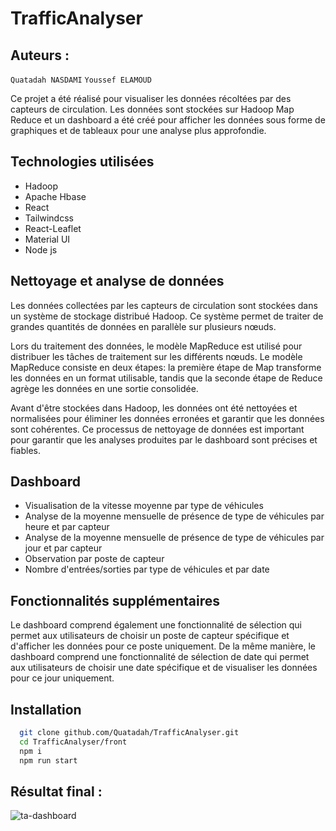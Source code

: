 # TrafficAnalyser
## Auteurs : 
`Quatadah NASDAMI`
`Youssef ELAMOUD`

Ce projet a été réalisé pour visualiser les données récoltées par des capteurs de circulation. Les données sont stockées sur Hadoop Map Reduce et un dashboard a été créé pour afficher les données sous forme de graphiques et de tableaux pour une analyse plus approfondie.

## Technologies utilisées
- Hadoop
- Apache Hbase
- React 
- Tailwindcss
- React-Leaflet
- Material UI
- Node js

## Nettoyage et analyse de données

Les données collectées par les capteurs de circulation sont stockées dans un système de stockage distribué Hadoop. Ce système permet de traiter de grandes quantités de données en parallèle sur plusieurs nœuds.

Lors du traitement des données, le modèle MapReduce est utilisé pour distribuer les tâches de traitement sur les différents nœuds. Le modèle MapReduce consiste en deux étapes: la première étape de Map transforme les données en un format utilisable, tandis que la seconde étape de Reduce agrège les données en une sortie consolidée.

Avant d'être stockées dans Hadoop, les données ont été nettoyées et normalisées pour éliminer les données erronées et garantir que les données sont cohérentes. Ce processus de nettoyage de données est important pour garantir que les analyses produites par le dashboard sont précises et fiables.

## Dashboard
- Visualisation de la vitesse moyenne par type de véhicules
- Analyse de la moyenne mensuelle de présence de type de véhicules par heure et par capteur
- Analyse de la moyenne mensuelle de présence de type de véhicules par jour et par capteur
- Observation par poste de capteur
- Nombre d'entrées/sorties par type de véhicules et par date

## Fonctionnalités supplémentaires
Le dashboard comprend également une fonctionnalité de sélection qui permet aux utilisateurs de choisir un poste de capteur spécifique et d'afficher les données pour ce poste uniquement. De la même manière, le dashboard comprend une fonctionnalité de sélection de date qui permet aux utilisateurs de choisir une date spécifique et de visualiser les données pour ce jour uniquement.

## Installation
```bash
  git clone github.com/Quatadah/TrafficAnalyser.git
  cd TrafficAnalyser/front
  npm i
  npm run start
```


## Résultat final :
![ta-dashboard](https://user-images.githubusercontent.com/73450837/215629079-aa5cbe05-b856-43ea-9c61-0e08d59deb6f.png)


